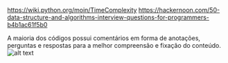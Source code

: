 https://wiki.python.org/moin/TimeComplexity
https://hackernoon.com/50-data-structure-and-algorithms-interview-questions-for-programmers-b4b1ac61f5b0

A maioria dos códigos possui comentários em forma de anotações, perguntas e respostas para a melhor compreensão e fixação do conteúdo.
![alt text](https://cdn-images-1.medium.com/max/1600/1*7EUX9QIjq2x1JyFKcjhXsA.png)

